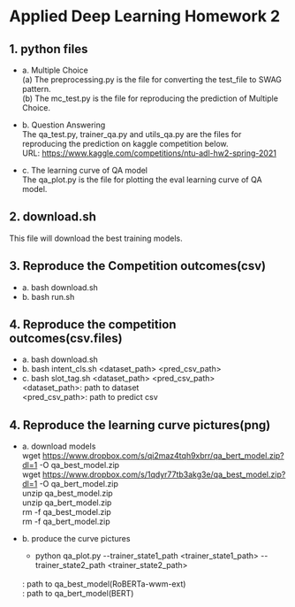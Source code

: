 # Applied Deep Learning Homework 2

## 1. python files <br>
   * a. Multiple Choice <br>
      (a) The preprocessing.py is the file for converting the test_file to SWAG pattern. <br>
      (b) The mc_test.py is the file for reproducing the prediction of Multiple Choice. <br>

   * b. Question Answering <br>
      The qa_test.py, trainer_qa.py and utils_qa.py are the files for reproducing the prediction on kaggle competition below. <br>
      URL: https://www.kaggle.com/competitions/ntu-adl-hw2-spring-2021 <br>

   * c. The learning curve of QA model <br>
      The qa_plot.py is the file for plotting the eval learning curve of QA model. <br>

## 2. download.sh <br>
   This file will download the best training models. <br>
   
## 3. Reproduce the Competition outcomes(csv) <br>
   * a. bash download.sh <br>
   * b. bash run.sh  <br>

## 4. Reproduce the competition outcomes(csv.files) 
   * a. bash download.sh
   * b. bash intent_cls.sh  <dataset_path> <pred_csv_path>
   * c. bash slot_tag.sh  <dataset_path> <pred_csv_path> <br>
        <dataset_path>: path to dataset <br>
         <pred_csv_path>: path to predict csv <br>
   
## 4. Reproduce the learning curve pictures(png) <br>
   * a. download models <br> 
        wget https://www.dropbox.com/s/qi2maz4tqh9xbrr/qa_bert_model.zip?dl=1 -O qa_best_model.zip <br>
        wget https://www.dropbox.com/s/1qdyr77tb3akg3e/qa_best_model.zip?dl=1 -O qa_bert_model.zip <br>
        unzip qa_best_model.zip <br>
        unzip qa_bert_model.zip <br>
        rm  -f qa_best_model.zip <br>
        rm  -f qa_bert_model.zip <br>
      
   * b. produce the curve pictures <br>
      * python qa_plot.py --trainer_state1_path <trainer_state1_path> --trainer_state2_path <trainer_state2_path> <br>
       <br>
        <trainer_state1_path>: path to qa_best_model(RoBERTa-wwm-ext) <br>
        <trainer_state2_path>: path to qa_bert_model(BERT) <br>
